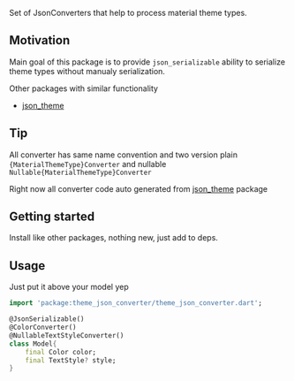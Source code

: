 Set of JsonConverters that help to process material theme types.

## Motivation
Main goal of this package is to provide `json_serializable` ability to serialize theme types without manualy serialization.

Other packages with similar functionality
 - [json_theme](https://pub.dev/packages/json_theme)


## Tip
All converter has same name convention
and two version plain `{MaterialThemeType}Converter` and nullable `Nullable{MaterialThemeType}Converter`

Right now all converter code auto generated from [json_theme](https://pub.dev/packages/json_theme) package

## Getting started
Install like other packages, nothing new, just add to deps.

## Usage

Just put it above your model yep
```dart
import 'package:theme_json_converter/theme_json_converter.dart';

@JsonSerializable()
@ColorConverter()
@NullableTextStyleConverter()
class Model{
    final Color color;
    final TextStyle? style;
}

```

